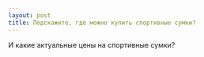 ```yaml
---
layout: post 
title: Подскажите, где можно купить спортивные сумки? 
--- 
```

И какие актуальные цены на спортивные сумки?